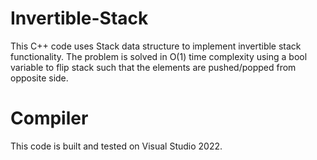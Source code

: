 # Invertible-Stack
This C++ code uses Stack data structure to implement invertible stack functionality. The problem is solved in O(1) time complexity using a bool variable to flip stack such that the elements are pushed/popped from opposite side.
# Compiler
This code is built and tested on Visual Studio 2022.
